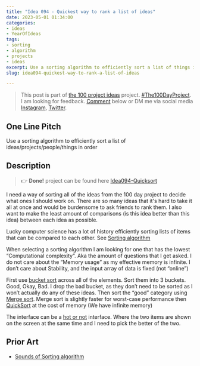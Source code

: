 ```yaml
---
title: "Idea 094 - Quickest way to rank a list of ideas"
date: 2023-05-01 01:34:00
categories:
- ideas
- YearOfIdeas
tags:
- sorting
- algorithm
- projects
- ideas
excerpt: Use a sorting algorithm to efficiently sort a list of things in order
slug: idea094-quickest-way-to-rank-a-list-of-ideas

---
```


> This post is part of [the 100 project ideas](/projects/2023-100-ideas/) project. [#The100DayProject](https://www.the100dayproject.org/). I am looking for feedback. <a href='#utterances-comments'>Comment</a> below or DM me via social media <a href="https://instagram.com/funvill" rel="nofollow noopener noreferrer"><i class="fab fa-fw fa-instagram" aria-hidden="true"></i><span class="label">Instagram</span></a>, <a href="https://twitter.com/funvill" rel="nofollow noopener noreferrer"><i class="fab fa-fw fa-twitter" aria-hidden="true"></i><span class="label">Twitter</span></a>.

## One Line Pitch

Use a sorting algorithm to efficiently sort a list of ideas/projects/people/things in order

## Description

> 👉 **Done!** project can be found here [Idea094-Quicksort](https://github.com/funvill/Idea094-Quicksort)

I need a way of sorting all of the ideas from the 100 day project to decide what ones I should work on.  There are so many ideas that it's hard to take it all at once and would be burdensome to ask friends to rank them. I also want to make the least amount of comparisons (is this idea better than this idea) between each idea as possible.

Lucky computer science has a lot of history efficiently sorting lists of items that can be compared to each other. See [Sorting algorithm](https://en.wikipedia.org/wiki/Sorting_algorithm)

When selecting a sorting algorithm I am looking for one that has the lowest “Computational complexity”. Aka the amount of questions that I get asked. I do not care about the “Memory usage” as my effective memory is infinite. I don’t care about Stability, and the input array of data is fixed (not “online”)

First use [bucket sort](https://en.wikipedia.org/wiki/Bucket_sort) across all of the elements. Sort them into 3 buckets. Good, Okay, Bad. I drop the bad bucket, as they don’t need to be sorted as I won’t actually do any of these ideas. Then sort the “good” category using [Merge sort](https://en.wikipedia.org/wiki/Merge_sort). Merge sort is slightly faster for worst-case performance then [QuickSort](https://en.wikipedia.org/wiki/Quicksort) at the cost of memory (We have infinite memory)

The interface can be a [hot or not](https://en.wikipedia.org/wiki/Hot_or_Not) interface. Where the two items are shown on the screen at the same time and I need to pick the better of the two.

## Prior Art

- [Sounds of Sorting algorithm](https://www.youtube.com/watch?v=kPRA0W1kECg&t=6s)
